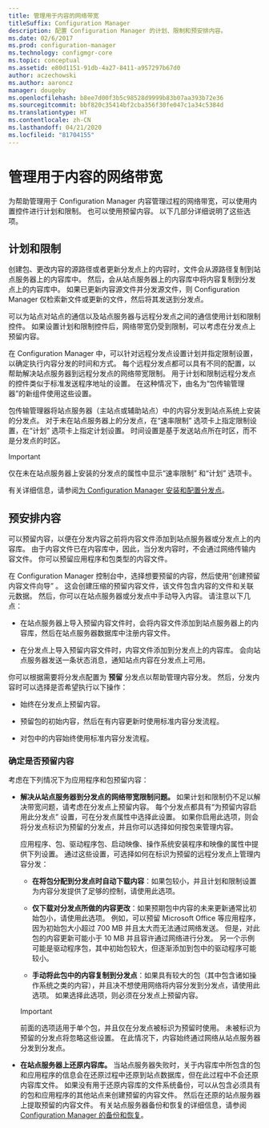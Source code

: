 ```yaml
---
title: 管理用于内容的网络带宽
titleSuffix: Configuration Manager
description: 配置 Configuration Manager 的计划、限制和预安排内容。
ms.date: 02/6/2017
ms.prod: configuration-manager
ms.technology: configmgr-core
ms.topic: conceptual
ms.assetid: e80d1151-91db-4a27-8411-a957297b67d0
author: aczechowski
ms.author: aaroncz
manager: dougeby
ms.openlocfilehash: b8ee7d00f3b5c98528d9999b83b07aa393b72e36
ms.sourcegitcommit: bbf820c35414bf2cba356f30fe047c1a34c5384d
ms.translationtype: HT
ms.contentlocale: zh-CN
ms.lasthandoff: 04/21/2020
ms.locfileid: "81704155"
---
```

# <a name="manage-network-bandwidth-for-content"></a>管理用于内容的网络带宽
为帮助管理用于 Configuration Manager 内容管理过程的网络带宽，可以使用内置控件进行计划和限制。 也可以使用预留内容。 以下几部分详细说明了这些选项。

##  <a name="scheduling-and-throttling"></a><a name="BKMK_PlanningForThrottling"></a>计划和限制  

 创建包、更改内容的源路径或者更新分发点上的内容时，文件会从源路径复制到站点服务器上的内容库中。 然后，会从站点服务器上的内容库中将内容复制到分发点上的内容库中。 如果已更新内容源文件并分发源文件，则 Configuration Manager 仅检索新文件或更新的文件，然后将其发送到分发点。

 可以为站点对站点的通信以及站点服务器与远程分发点之间的通信使用计划和限制控件。 如果设置计划和限制控件后，网络带宽仍受到限制，可以考虑在分发点上预留内容。  

 在 Configuration Manager 中，可以针对远程分发点设置计划并指定限制设置，以确定执行内容分发的时间和方式。 每个远程分发点都可以具有不同的配置，以帮助解决站点服务器到远程分发点的网络带宽限制。 用于计划和限制远程分发点的控件类似于标准发送程序地址的设置。 在这种情况下，由名为“包传输管理器”的新组件使用这些设置。

 包传输管理器将站点服务器（主站点或辅助站点）中的内容分发到站点系统上安装的分发点。 对于未在站点服务器上的分发点，在“速率限制”  选项卡上指定限制设置，在“计划”  选项卡上指定计划设置。 时间设置是基于发送站点所在时区，而不是分发点的时区。  

> [!IMPORTANT]  
>  仅在未在站点服务器上安装的分发点的属性中显示“速率限制”  和“计划”  选项卡。  

有关详细信息，请参阅[为 Configuration Manager 安装和配置分发点](../../servers/deploy/configure/install-and-configure-distribution-points.md)。  

##  <a name="prestaged-content"></a><a name="BKMK_PrestagingContent"></a>预安排内容  
 可以预留内容，以便在分发内容之前将内容文件添加到站点服务器或分发点上的内容库。 由于内容文件已在内容库中，因此，当分发内容时，不会通过网络传输内容文件。 你可以预留应用程序和包类型的内容文件。  

在 Configuration Manager 控制台中，选择想要预留的内容，然后使用“创建预留内容文件向导”  。 这会创建压缩的预留内容文件，该文件包含内容的文件和关联元数据。 然后，你可以在站点服务器或分发点中手动导入内容。 请注意以下几点：  

-   在站点服务器上导入预留内容文件时，会将内容文件添加到站点服务器上的内容库，然后在站点服务器数据库中注册内容文件。  

-   在分发点上导入预留内容文件时，内容文件添加到分发点上的内容库。 会向站点服务器发送一条状态消息，通知站点内容在分发点上可用。  

你可以根据需要将分发点配置为 **预留** 分发点以帮助管理内容分发。 然后，分发内容时可以选择是否希望执行以下操作：  

-   始终在分发点上预留内容。  

-   预留包的初始内容，然后在有内容更新时使用标准内容分发流程。  

-   对包中的内容始终使用标准内容分发流程。  

###  <a name="determine-whether-to-prestage-content"></a><a name="BKMK_DetermineToPrestageContent"></a>确定是否预留内容  
 考虑在下列情况下为应用程序和包预留内容：  

-   **解决从站点服务器到分发点的网络带宽限制问题。** 如果计划和限制仍不足以解决带宽问题，请考虑在分发点上预留内容。 每个分发点都具有“为预留内容启用此分发点”  设置，可在分发点属性中选择此设置。 如果你启用此选项，则会将分发点标识为预留的分发点，并且你可以选择如何按包来管理内容。  

    应用程序、包、驱动程序包、启动映像、操作系统安装程序和映像的属性中提供下列设置。 通过这些设置，可选择如何在标识为预留的远程分发点上管理内容分发：  

    -   **在将包分配到分发点时自动下载内容**：如果包较小，并且计划和限制设置为内容分发提供了足够的控制，请使用此选项。  

    -   **仅下载对分发点所做的内容更改**：如果预期包中内容的未来更新通常比初始包小，请使用此选项。 例如，可以预留 Microsoft Office 等应用程序，因为初始包大小超过 700 MB 并且太大而无法通过网络发送。 但是，对此包的内容更新可能小于 10 MB 并且容许通过网络进行分发。 另一个示例可能是驱动程序包，其中初始包较大，但逐渐添加到包中的驱动程序可能较小。  

    -   **手动将此包中的内容复制到分发点**：如果具有较大的包（其中包含诸如操作系统之类的内容），并且决不想使用网络将内容分发到分发点，请使用此选项。 如果选择此选项，则必须在分发点上预留内容。  

    > [!IMPORTANT]  
    >  前面的选项适用于单个包，并且仅在分发点被标识为预留时使用。 未被标识为预留的分发点将忽略这些设置。 在此情况下，内容始终通过网络从站点服务器分发到分发点。  

-   **在站点服务器上还原内容库。** 当站点服务器失败时，关于内容库中所包含的包和应用程序的信息会在还原过程中还原到站点数据库，但在此过程中不会还原内容库文件。 如果没有用于还原内容库的文件系统备份，可以从包含必须具有的包和应用程序的其他站点来创建预留的内容文件。 然后在还原的站点服务器上提取预留的内容文件。 有关站点服务器备份和恢复的详细信息，请参阅 [Configuration Manager 的备份和恢复](../../servers/manage/backup-and-recovery.md)。  
